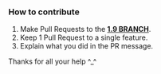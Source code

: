 ### How to contribute

1. Make Pull Requests to the [**1.9 BRANCH**](https://github.com/Kwoth/NadekoBot/tree/1.9).
2. Keep 1 Pull Request to a single feature.
3. Explain what you did in the PR message.

Thanks for all your help ^_^
